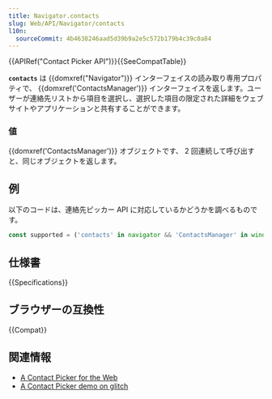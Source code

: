 ```yaml
---
title: Navigator.contacts
slug: Web/API/Navigator/contacts
l10n:
  sourceCommit: 4b4638246aad5d39b9a2e5c572b179b4c39c0a84
---
```


{{APIRef("Contact Picker API")}}{{SeeCompatTable}}

**`contacts`** は {{domxref("Navigator")}} インターフェイスの読み取り専用プロパティで、 {{domxref('ContactsManager')}} インターフェイスを返します。ユーザーが連絡先リストから項目を選択し、選択した項目の限定された詳細をウェブサイトやアプリケーションと共有することができます。

### 値

{{domxref('ContactsManager')}} オブジェクトです、 2 回連続して呼び出すと、同じオブジェクトを返します。

## 例

以下のコードは、連絡先ピッカー API に対応しているかどうかを調べるものです。

```js
const supported = ('contacts' in navigator && 'ContactsManager' in window);
```

## 仕様書

{{Specifications}}

## ブラウザーの互換性

{{Compat}}

## 関連情報

- [A Contact Picker for the Web](https://web.dev/contact-picker/)
- [A Contact Picker demo on glitch](https://contact-picker.glitch.me/)
